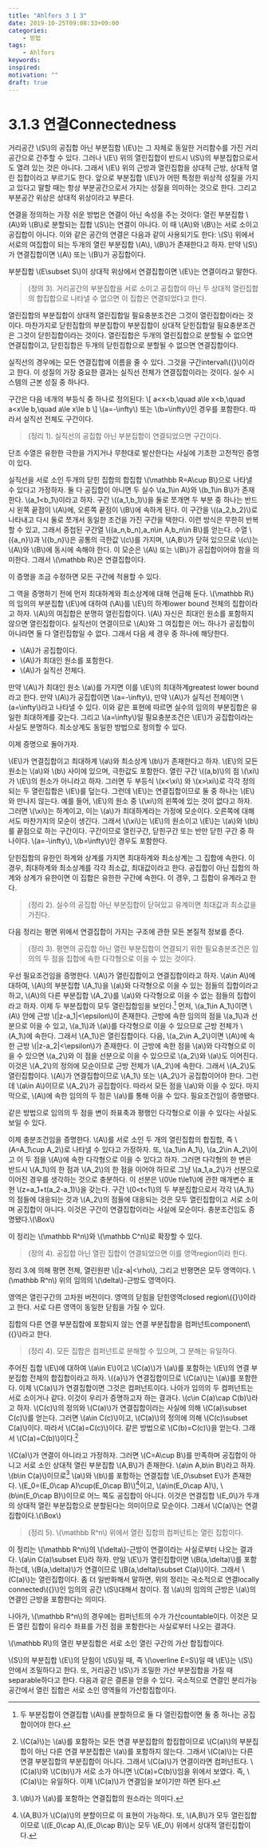 ```yaml
---
title: "Ahlfors 3 1 3"
date: 2019-10-25T09:08:33+09:00
categories:
    - 방법
tags:
    - Ahlfors
keywords:
inspired:
motivation: ""
draft: true
---
```



# 3.1.3 연결Connectedness

거리공간 \\(S\\)의 공집합 아닌 부분집합 \\(E\\)는 그 자체로 동일한 거리함수를 가진 거리공간으로 간주할 수 있다.
그러나 \\(E\\) 위의 열린집합이 반드시 \\(S\\)의 부분집합으로서도 열려 있는 것은 아니다.
그래서 \\(E\\) 위의 근방과 열린집합을 상대적 근방, 상대적 열린 집합이라고 부르기도 한다.
앞으로 부분집합 \\(E\\)가 어떤 특정한 위상적 성질을 가지고 있다고 말할 때는 항상 부분공간으로서 가지는 성질을 의미하는 것으로 한다. 그리고 부분공간 위상은 상대적 위상이라고 부른다.

연결을 정의하는 가장 쉬운 방법은 연결이 아닌 속성을 주는 것이다: 열린 부분집합 \\(A\\)와 \\(B\\)로 분할되는 집합 \\(S\\)는 연결이 아니다.
이 때 \\(A\\)와 \\(B\\)는 서로 소이고 공집합이 아니다.
이와 같은 공간의 연결은 다음과 같이 사용되기도 한다:
\\(S\\) 위에서 서로의 여집합이 되는 두개의 열린 부분집합 \\(A\\), \\(B\\)가 존재한다고 하자.
만약 \\(S\\)가 연결집합이면 \\(A\\) 또는 \\(B\\)가 공집합이다.

부분집합 \\(E\subset S\\)이 상대적 위상에서 연결집합이면 \\(E\\)는 연결이라고 말한다.

>(정의 3).
거리공간의 부분집합을 서로 소이고 공집합이 아닌 두 상대적 열린집합의 합집합으로 나타낼 수 없으면 이 집합은 연결되었다고 한다.

열린집합의 부분집합이 상대적 열린집합일 필요충분조건은 그것이 열린집합이라는 것이다.
마찬가지로 닫힌집합의 부분집합이 부분집합이 상대적 닫힌집합일 필요충분조건은 그것이 닫힌집합이라는 것이다.
열린집합은 두개의 열린집합으로 분할될 수 없으면 연결집합이고, 닫힌집합은 두개의 닫힌집합으로 분할될 수 없으면 연결집합이다.

실직선의 경우에는 모든 연결집합에 이름을 줄 수 있다. 그것을 구간interval\\({}\\)이라고 한다. 이 성질의 가장 중요한 결과는 실직선 전체가 연결집합이라는 것이다.
실수 시스템의 근본 성질 중 하나다.

구간은 다음 네개의 부등식 중 하나로 정의된다:
\\[
a<x<b,\quad a\le x<b,\quad a<x\le b,\quad a\le x\le b
\\]
\\(a=-\infty\\) 또는 \\(b=\infty\\)인 경우를 포함한다. 따라서 실직선 전체도 구간이다.

>(정리 1).
실직선의 공집합 아닌 부분집합이 연결되었으면 구간이다.

단조 수열은 유한한 극한을 가지거나 무한대로 발산한다는 사실에 기초한 고전적인 증명이 있다.

실직선을 서로 소인 두개의 닫힌 집합의 합집합 \\(\mathbb R=A\cup B\\)으로 나타낼 수 있다고 가정하자.
둘 다 공집합이 아니면 두 실수 \\(a_1\in A\\)와 \\(b_1\in B\\)가 존재한다.
\\(a_1<b_1\\)이라고 하자.
구간 \\((a_1,b_1)\\)을 둘로 쪼개면 두 부분 중 하나는 반드시 왼쪽 끝점이 \\(A\\)에, 오른쪽 끝점이 \\(B\\)에 속하게 된다.
이 구간을 \\((a_2,b_2)\\)로 나타내고 다시 둘로 쪼개서 동일한 조건을 가진 구간을 택한다.
이런 방식은 무한히 반복할 수 있고, 그래서 중첩된 구간열 \\((a_n,b_n),a_n\in A,b_n\in B\\)를 얻는다.
수열 \\(\{a_n\}\\)과 \\(\{b_n\}\\)은 공통의 극한값 \\(c\\)를 가지며, \\(A,B\\)가 닫혀 있으므로 \\(c\\)는 \\(A\\)와 \\(B\\)에 동시에 속해야 한다.
이 모순은 \\(A\\) 또는 \\(B\\)가 공집합이어야 함을 의미한다.
그래서 \\(\mathbb R\\)은 연결집합이다.

이 증명을 조금 수정하면 모든 구간에 적용할 수 있다.

그 역을 증명하기 전에 먼저 최대하계와 최소상계에 대해 언급해 둔다.
\\(\mathbb R\\)의 임의의 부분집합 \\(E\\)에 대하여 (\A\\)를 \\(E\\)의 하계lower bound 전체의 집합이라고 하자. \\(A\\)의 여집합은 분명히 열린집합이다.
\\(A\\) 자신은 최대인 원소를 포함하지 않으면 열린집합이다.
실직선이 연결이므로 \\(A\\)와 그 여집합은 어느 하나가 공집합이 아니라면 둘 다 열린집합일 수 없다.
그래서 다음 세 경우 중 하나에 해당한다.

- \\(A\\)가 공집합이다.
- \\(A\\)가 최대인 원소를 포함한다.
- \\(A\\)가 실직선 전체다.

만약 \\(A\\)가 최대인 원소 \\(a\\)를 가지면 이를 \\(E\\)의 최대하계greatest lower bound라고 한다.
만약 \\(A\\)가 공집합이면 \\(a=-\infty\\),
만약 \\(A\\)가 실직선 전체이면 \\(a=\infty\\)라고 나타낼 수 있다.
이와 같은 표현에 따르면 실수의 임의의 부분집합은 유일한 최대하계를 갖는다.
그리고 \\(a=\infty\\)일 필요충분조건은 \\(E\\)가 공집합이라는 사실도 분명하다.
최소상계도 동일한 방법으로 정의할 수 있다.

이제 증명으로 돌아가자.

\\(E\\)가 연결집합이고 최대하계 \\(a\\)와 최소상계 \\(b\\)가 존재한다고 하자.
\\(E\\)의 모든 원소는 \\(a\\)와 \\(b\\) 사이에 있으며, 극한값도 포함한다.
열린 구간 \\((a,b)\\)의 점 \\(\xi\\)가 \\(E\\)의 원소가 아니라고 하자.
그러면 두 부등식 \\(x<\xi\\) 와 \\(x>\xi\\)로 각각 정의되는 두 열린집합은 \\(E\\)를 덮는다.
그런데 \\(E\\)는 연결집합이므로 둘 중 하나는 \\(E\\)와 만나지 않는다.
예를 들어, \\(E\\)의 원소 중 \\(\xi\\)의 왼쪽에 있는 것이 없다고 하자.
그러면 \\(\xi\\)는 하계이고, 이는 \\(a\\)가 최대하계라는 가정에 모순이다.
오른쪽에 대해서도 마찬가지의 모순이 생긴다. 그래서 \\(\xi\\)는 \\(E\\)의 원소이고 \\(E\\)는 \\(a\\)와 \\(b\\)를 끝점으로 하는 구간이다. 구간이므로 열린구간, 닫힌구간 또는 반만 닫힌 구간 중 하나이다.
\\(a=-\infty\\), \\(b=\infty\\)인 경우도 포함한다.

닫힌집합의 유한인 하계와 상계를 가지면 최대하계와 최소상계는 그 집합에 속한다. 이 경우, 최대하계와 최소상계를 각각 최소값, 최대값이라고 한다.
공집합이 아닌 집합의 하계와 상계가 유한이면 이 집합은 유한한 구간에 속한다. 이 경우, 그 집합이 유계라고 한다.

>(정리 2).
실수의 공집합 아닌 부분집합이 닫혀있고 유계이면 최대값과 최소값을 가진다.

다음 정리는 평면 위에서 연결집합이 가지는 구조에 관한 모든 본질적 정보를 준다.

>(정리 3).
평면의 공집합 아닌 열린 부분집합이 연결되기 위한 필요충분조건은 임의의 두 점을 집합에 속한 다각형으로 이을 수 있는 것이다.

우선 필요조건임을 증명한다.
\\(A\\)가 열린집합이고 연결집합이라고 하자.
\\(a\in A\\)에 대하여, \\(A\\)의 부분집합 \\(A_1\\)을 \\(a\\)와 다각형으로 이을 수 있는 점들의 집합이라고 하고, \\(A\\)의 다른 부분집합 \\(A_2\\)를 \\(a\\)와 다각형으로 이을 수 없는 점들의 집합이라고 하자.
이제 두 부분집합이 모두 열린집합임을 보인다.[^polsubop]
먼저,
\\(a_1\in A_1\\)이면  \\(A\\) 안에 근방 \\(|z-a_1|<\epsilon\\)이 존재한다. 근방에 속한 임의의 점을 \\(a_1\\)과 선분으로 이을 수 있고, \\(a_1\\)과 \\(a\\)를 다각형으로 이을 수 있으므로 근방 전체가 \\(A_1\\)에 속한다. 그래서 \\(A_1\\)은 열린집합이다.
다음,
\\(a_2\in A_2\\)이면 \\(A\\)에 속한 근방 \\(|z-a_2|<\epsilon\\)가 존재한다.
이 근방에 속한 점을 \\(a\\)와 다각형으로 이을 수 있으면 \\(a_2\\)와 이 점을 선분으로 이을 수 있으므로 \\(a_2\\)와 \\(a\\)도 이어진다. 이것은 \\(A_2\\)의 정의에 모순이므로 근방 전체가 \\(A_2\\)에 속한다. 그래서 \\(A_2\\)도 열린집합이다.
\\(A\\)가 연결집합이므로 \\(A_1\\) 또는 \\(A_2\\)가 공집합이어야 한다.
그런데 \\(a\in A\\)이므로 \\(A_2\\)가 공집합이다.
따라서 모든 점을 \\(a\\)와 이을 수 있다.
마지막으로,
\\(A\\)에 속한 임의의 두 점은 \\(a\\)를 통해 이을 수 있다.
필요조건임이 증명됐다.

[^polsubop]: 두 부분집합이 연결집합 \\(A\\)를 분할하므로 둘 다 열린집합이면 둘 중 하나는 공집합이어야 한다.

같은 방법으로 임의의 두 점을 변이 좌표축과 평행인 다각형으로 이을 수 있다는 사실도 보일 수 있다.

이제 충분조건임을 증명한다.
\\(A\\)를 서로 소인 두 개의 열린집합의 합집합, 즉 \\(A=A_1\cup A_2\\)로 나타낼 수 있다고 가정하자.
또, \\(a_1\in A_1\\), \\(a_2\in A_2\\)이고 이 두 점을 \\(A\\)에 속한 다각형으로 이을 수 있다고 하자.
그러면 다각형의 한 변은 반드시 \\(A_1\\)의 한 점과 \\(A_2\\)의 한 점을 이어야 하므로 그냥 \\(a_1,a_2\\)가 선분으로 이어진 경우를 생각하는 것으로 충분하다.
이 선분은 \\(0\le t\le1\\)에 관한 매개변수 표현 \\(z=a_1+t(a_2-a_1)\\)을 갖는다.
구간 \\(0<t<1\\)의 두 부분집합으로서 각각 \\(A_1\\)의 점들에 대응되는 것과 \\(A_2\\)의 점들에 대응되는 것은 모두 열린집합이고 서로 소이며 공집합이 아니다.
이것은 구간이 연결집합이라는 사실에 모순이다.
충분조건임도 증명됐다.\\(\Box\\)

이 정리는 \\(\mathbb R^n\\)와 \\(\mathbb C^n\\)로 확장할 수 있다.

>(정의 4).
공집합 아닌 열린 집합이 연결되었으면 이를 영역region이라 한다.

정리 3.에 의해 평면 전체, 열린원판 \\(|z-a|<\rho\\), 그리고 반평면은 모두 영역이다.
\\(\mathbb R^n\\) 위의 임의의 \\(\delta\\)-근방도 영역이다.

영역은 열린구간의 고차원 버전이다. 영역의 닫힘을 닫힌영역closed region\\({}\\)이라고 한다.
서로 다른 영역이 동일한 닫힘을 가질 수 있다.

집합의 다른 연결 부분집합에 포함되지 않는 연결 부분집합을 컴퍼넌트component\\({}\\)라고 한다.

>(정리 4).
모든 집합은 컴퍼넌트로 분해할 수 있으며, 그 분해는 유일하다.

주어진 집합 \\(E\\)에 대하여 \\(a\in E\\)이고 \\(C(a)\\)가 \\(a\\)를 포함하는 \\(E\\)의 연결 부분집합 전체의 합집합이라고 하자.
\\(\{a\}\\)가 연결집합이므로 \\(C(a)\\)는 \\(a\\)를 포함한다.
이제 \\(C(a)\\)가 연결집합이면 그것은 컴퍼넌트이다. 나아가 임의의 두 컴퍼넌트는 서로 소이거나 같다. 이것이 우리가 증명하고자 하는 결과다.
\\(c\in C(a)\cap C(b)\\)라고 하자.
\\(C(c)\\)의 정의와 \\(C(a)\\)가 연결집합이라는 사실에 의해 \\(C(a)\subset C(c)\\)를 얻는다.
그러면 \\(a\in C(c)\\)이고, \\(C(a)\\)의 정의에 의해 \\(C(c)\subset C(a)\\)이다. 따라서 \\(C(a)=C(c)\\)이다.
같은 방법으로 \\(C(b)=C(c)\\)을 얻는다.
그래서 \\(C(a)=C(b)\\)이다.[^didwhat1]

[^didwhat1]: \\(C(a)\\)는 \\(a\\)를 포함하는 모든 연결 부분집합의 합집합이므로 \\(C(a)\\)의 부분집합이 아닌 다른 연결 부분집합은 \\(a\\)를 포함하지 않는다. 그래서 \\(C(a)\\)는 다른 연결 부분집합의 부분집합이 아니다. 그래서 \\(C(a)\\)가 연결이라면 컴퍼넌트다.
\\(C(a)\\)와 \\(C(b)\\)가 서로 소가 아니면 \\(C(a)=C(b)\\)임을 위에서 보였다. 즉, \\(C(a)\\)는 유일하다. 이제 \\(C(a)\\)가 연결임을 보이기만 하면 된다.

\\(C(a)\\)가 연결이 아니라고 가정하자.
그러면 \\(C=A\cup B\\)를 만족하며 공집합이 아니고 서로 소인 상대적 열린 부분집합 \\(A,B\\)가 존재한다.
\\(a\in A,b\in B\\)라고 하자.
\\(b\in C(a)\\)이므로[^binCa] \\(a\\)와 \\(b\\)를 포함하는 연결집합 \\(E_0\subset E\\)가 존재한다.
\\(E_0=(E_0\cap A)\cup(E_0\cap B)\\)[^E0AB]이고, \\(a\in(E_0\cap A)\\), \\(b\in(E_0\cap B)\\)이므로 어느 쪽도 공집합이 아니다.
이것은 연결집합 \\(E_0\\)가 두개의 상대적 열린 부분집합으로 분할된다는 의미이므로 모순이다.
그래서 \\(C(a)\\)는 연결집합이다.\\(\Box\\)

[^binCa]: \\(b\\)가 \\(a\\)를 포함하는 연결집합의 원소라는 의미다.

[^E0AB]: \\(A,B\\)가 \\(C(a)\\)의 분할이므로 이 표현이 가능하다. 또, \\(A,B\\)가 모두 열린집합이므로 \\((E_0\cap A),(E_0\cap B)\\)는 모두 \\(E_0\\) 위에서 상대적 열린집합이다.

>(정리 5).
\\(\mathbb R^n\\) 위에서 열린 집합의 컴퍼넌트는 열린 집합이다.

이 정리는 \\(\mathbb R^n\\)의 \\(\delta\\)-근방이 연결이라는 사실로부터 나오는 결과다.
\\(a\in C(a)\subset E\\)라 하자.
만일 \\(E\\)가 열린집합이면
\\(B(a,\delta)\\)를 포함하는데,
\\(B(a,\delta)\\)가 연결이므로
\\(B(a,\delta)\subset C(a)\\)이다.
그래서 \\(C(a)\\)는 열린집합이다.
좀 더 일반화해서 말하면, 위의 정리는 국소적으로 연결locally connected\\({}\\)인 임의의 공간 \\(S\\)대해서 참이다.
점 \\(a\\)의 임의의 근방은 \\(a\\)의 연결인 근방을 포함한다는 의미다.

나아가, \\(\mathbb R^n\\)의 경우에는 컴퍼넌트의 수가 가산countable이다.
이것은 모든 열린 집합이 유리수 좌표를 가진 점을 포함한다는 사실로부터 나오는 결과다.

\\(\mathbb R\\)의 열린 부분집합은 서로 소인 열린 구간의 가산 합집합이다.

\\(S\\)의 부분집합 \\(E\\)의 닫힘이 \\(S\\)일 때, 즉 \\(\overline E=S\\)일 때 \\(E\\)는 \\(S\\) 안에서 조밀하다고 한다.
또, 거리공간 \\(S\\)가 조밀한 가산 부분집합을 가질 때 separable하다고 한다.
다음과 같은 결론을 얻을 수 있다.
국소적으로 연결인 분리가능 공간에서 열린 집합은 서로 소인 영역들의 가산합집합이다.
